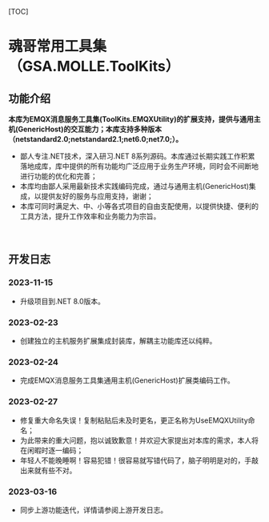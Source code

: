 [TOC]

# 魂哥常用工具集（GSA.MOLLE.ToolKits）

## 功能介绍

**本库为EMQX消息服务工具集(ToolKits.EMQXUtility)的扩展支持，提供与通用主机(GenericHost)的交互能力；本库支持多种版本（netstandard2.0;netstandard2.1;net6.0;net7.0;）。**

- 鄙人专注.NET技术，深入研习.NET 8系列源码。本库通过长期实践工作积累落地成库，库中提供的所有功能均广泛应用于业务生产环境，同时会不间断地进行功能的优化和完善；
- 本库均由鄙人采用最新技术实践编码完成，通过与通用主机(GenericHost)集成，以提供友好的服务与应用支持，谢谢；
- 本库可同时满足大、中、小等各式项目的自由支配使用，以提供快捷、便利的工具方法，提升工作效率和业务能力为宗旨。

<br>

## 开发日志

### 2023-11-15
- 升级项目到.NET 8.0版本。

### 2023-02-23
- 创建独立的主机服务扩展集成封装库，解耦主功能库还以纯粹。

### 2023-02-24
- 完成EMQX消息服务工具集通用主机(GenericHost)扩展类编码工作。

### 2023-02-27
- 修复重大命名失误！复制粘贴后未及时更名，更正名称为UseEMQXUtility命名；
- 为此带来的重大问题，抱以诚致歉意！并欢迎大家提出对本库的需求，本人将在闲暇时逐一编码；
- 年轻人不能晚睡啊！容易犯错！很容易就写错代码了，脑子明明是对的，手敲出来就有些不对。

### 2023-03-16
- 同步上游功能迭代，详情请参阅上游开发日志。
